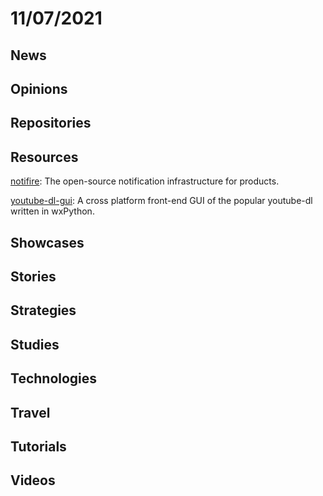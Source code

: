 # 11/07/2021

## News

## Opinions

## Repositories

## Resources
[notifire](https://github.com/notifirehq/notifire): The open-source notification infrastructure for products.

[youtube-dl-gui](https://github.com/MrS0m30n3/youtube-dl-gui): A cross platform front-end GUI of the popular youtube-dl written in wxPython.

## Showcases


## Stories


## Strategies


## Studies

## Technologies

## Travel

## Tutorials

## Videos
